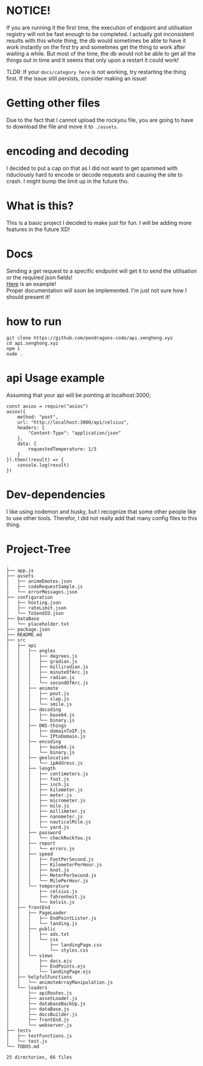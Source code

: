# NOTICE!
If you are running it the first time, the execution of endpoint and utilisation registry will not be fast enough to be completed. I actually got inconsistent results with this whole thing, the db would sometimes be able to have it work instantly on the first try and sometimes get the thing to work after waiting a while. But most of the time, the db would not be able to get all the things out in time and it seems that only upon a restart it could work!				

TLDR: If your `docs/category here` is not working, try restarting the thing first. If the issue still persists, consider making an issue!

# Getting other files

Due to the fact that I cannot upload the rockyou file, you are going to have to download the file and move it to `./assets`.

# encoding and decoding
I decided to put a cap on that as I did not want to get spammed with riduclously hard to encode or decode requests and causing the site to crash. I might bump the limit up in the future tho.

# What is this?
This is a basic project I decided to make just for fun. I will be adding more features in the future XD!

# Docs
Sending a get request to a specific endpoint will get it to send the utilisation or the required json fields!				
[Here](https://api.senghong.xyz/api/secondOfArc) is an example!			
Proper documentation will soon be implemented. I'm just not sure how I should present it!

# how to run
```
git clone https://github.com/pendragons-code/api.senghong.xyz
cd api.senghong.xyz
npm i
node .
```

# api Usage example
Assuming that your api will be pointing at localhost:3000;
```
const axios = require("axios")
axios({
	method: "post",
	url: "http://localhost:3000/api/celsius",
	headers: {
		"Content-Type": "application/json"
	},
	data: {
		requestedTemperature: 1/3
	}
}).then((result) => {
	console.log(result)
})
```
# Dev-dependencies
I like using nodemon and husky, but I recognize that some other people like to use other tools. Therefor, I did not really add that many config files to this thing.

# Project-Tree
```
.
├── app.js
├── assets
│   ├── animeEmotes.json
│   ├── codeRequestSample.js
│   └── errorMessages.json
├── configuration
│   ├── hosting.json
│   ├── rateLimit.json
│   └── ToSendID.json
├── DataBase
│   └── placeholder.txt
├── package.json
├── README.md
├── src
│   ├── api
│   │   ├── angles
│   │   │   ├── degrees.js
│   │   │   ├── gradian.js
│   │   │   ├── milliradian.js
│   │   │   ├── minuteOfArc.js
│   │   │   ├── radian.js
│   │   │   └── secondOfArc.js
│   │   ├── animote
│   │   │   ├── pout.js
│   │   │   ├── slap.js
│   │   │   └── smile.js
│   │   ├── decoding
│   │   │   ├── base64.js
│   │   │   └── binary.js
│   │   ├── DNS-things
│   │   │   ├── domainToIP.js
│   │   │   └── IPtoDomain.js
│   │   ├── encoding
│   │   │   ├── base64.js
│   │   │   └── binary.js
│   │   ├── geolocation
│   │   │   └── ipAddress.js
│   │   ├── length
│   │   │   ├── centimeters.js
│   │   │   ├── foot.js
│   │   │   ├── inch.js
│   │   │   ├── kilometer.js
│   │   │   ├── meter.js
│   │   │   ├── micrometer.js
│   │   │   ├── mile.js
│   │   │   ├── millimeter.js
│   │   │   ├── nanometer.js
│   │   │   ├── nauticalMile.js
│   │   │   └── yard.js
│   │   ├── password
│   │   │   └── checkRockYou.js
│   │   ├── report
│   │   │   └── errors.js
│   │   ├── speed
│   │   │   ├── FootPerSecond.js
│   │   │   ├── KilometerPerHour.js
│   │   │   ├── knot.js
│   │   │   ├── MeterPerSecond.js
│   │   │   └── MilePerHour.js
│   │   └── temperature
│   │       ├── celsius.js
│   │       ├── fahrenheit.js
│   │       └── kelvin.js
│   ├── frontEnd
│   │   ├── PageLoader
│   │   │   ├── EndPointLister.js
│   │   │   └── landing.js
│   │   ├── public
│   │   │   ├── ads.txt
│   │   │   └── css
│   │   │       ├── landingPage.css
│   │   │       └── styles.css
│   │   └── views
│   │       ├── docs.ejs
│   │       ├── EndPoints.ejs
│   │       └── landingPage.ejs
│   ├── helpfulFunctions
│   │   └── animoteArrayManipulation.js
│   └── loaders
│       ├── apiRoutes.js
│       ├── assetLoader.js
│       ├── databaseBackUp.js
│       ├── dataBase.js
│       ├── docsBuilder.js
│       ├── frontEnd.js
│       └── webserver.js
├── tests
│   ├── testFunctions.js
│   └── test.js
└── TODOS.md

25 directories, 66 files
```
